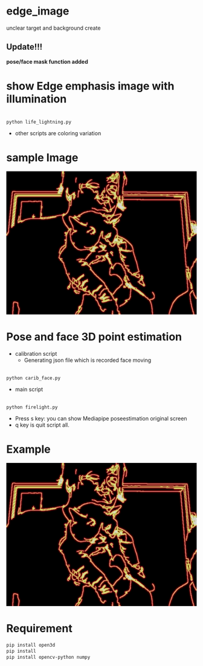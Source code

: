 # edge_image
unclear target and background create

## Update!!!
**pose/face mask function added**

# show Edge emphasis image with illumination 

```

python life_lightning.py

```
- other scripts are coloring variation

# sample Image

![Test Image 3](sample_image.png) 


# Pose and face 3D point estimation

- calibration script
  - Generating json file which is recorded face moving
```

python carib_face.py
```

- main script
  
```

python firelight.py

```
- Press s key: you can show Mediapipe poseestimation original screen
- q key is quit script all.

# Example

![Test Image 3](sample_image.png) 


# Requirement 

```
pip install open3d
pip install 
pip install opencv-python numpy


```
